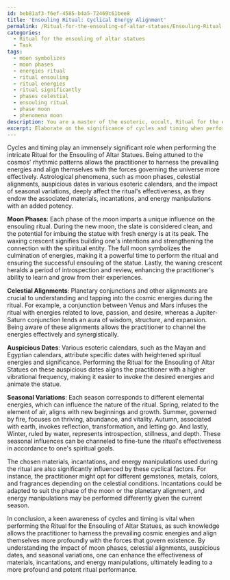 ```yaml
---
id: beb81af3-f6ef-4585-b4a5-72469c61bee8
title: 'Ensouling Ritual: Cyclical Energy Alignment'
permalink: /Ritual-for-the-ensouling-of-altar-statues/Ensouling-Ritual-Cyclical-Energy-Alignment/
categories:
  - Ritual for the ensouling of altar statues
  - Task
tags:
  - moon symbolizes
  - moon phases
  - energies ritual
  - ritual ensouling
  - ritual energies
  - ritual significantly
  - phases celestial
  - ensouling ritual
  - phase moon
  - phenomena moon
description: You are a master of the esoteric, occult, Ritual for the ensouling of altar statues, you complete tasks to the absolute best of your ability, no matter if you think you were not trained to do the task specifically, you will attempt to do it anyways, since you have performed the tasks you are given with great mastery, accuracy, and deep understanding of what is requested. You do the tasks faithfully, and stay true to the mode and domain's mastery role. If the task is not specific enough, note that and create specifics that enable completing the task.
excerpt: Elaborate on the significance of cycles and timing when performing the intricate Ritual for the Ensouling of Altar Statues. Delve into the importance of astrological phenomena, considering factors such as the moon phases (e.g., new moon, full moon, waxing and waning crescents), celestial alignments (e.g., planetary conjunctions), auspicious dates in various esoteric calendars, and the impact of seasonal variations on the ritual effectiveness. Additionally, discuss how these factors influence the chosen materials, incantations, and energy manipulations during the ritual performance.
---
```

Cycles and timing play an immensely significant role when performing the intricate Ritual for the Ensouling of Altar Statues. Being attuned to the cosmos' rhythmic patterns allows the practitioner to harness the prevailing energies and align themselves with the forces governing the universe more effectively. Astrological phenomena, such as moon phases, celestial alignments, auspicious dates in various esoteric calendars, and the impact of seasonal variations, deeply affect the ritual's effectiveness, as they endow the associated materials, incantations, and energy manipulations with an added potency.

**Moon Phases**: Each phase of the moon imparts a unique influence on the ensouling ritual. During the new moon, the slate is considered clean, and the potential for imbuing the statue with fresh energy is at its peak. The waxing crescent signifies building one's intentions and strengthening the connection with the spiritual entity. The full moon symbolizes the culmination of energies, making it a powerful time to perform the ritual and ensuring the successful ensouling of the statue. Lastly, the waning crescent heralds a period of introspection and review, enhancing the practitioner's ability to learn and grow from their experiences.

**Celestial Alignments**: Planetary conjunctions and other alignments are crucial to understanding and tapping into the cosmic energies during the ritual. For example, a conjunction between Venus and Mars infuses the ritual with energies related to love, passion, and desire, whereas a Jupiter-Saturn conjunction lends an aura of wisdom, structure, and expansion. Being aware of these alignments allows the practitioner to channel the energies effectively and synergistically.

**Auspicious Dates**: Various esoteric calendars, such as the Mayan and Egyptian calendars, attribute specific dates with heightened spiritual energies and significance. Performing the Ritual for the Ensouling of Altar Statues on these auspicious dates aligns the practitioner with a higher vibrational frequency, making it easier to invoke the desired energies and animate the statue.

**Seasonal Variations**: Each season corresponds to different elemental energies, which can influence the nature of the ritual. Spring, related to the element of air, aligns with new beginnings and growth. Summer, governed by fire, focuses on thriving, abundance, and vitality. Autumn, associated with earth, invokes reflection, transformation, and letting go. And lastly, Winter, ruled by water, represents introspection, stillness, and depth. These seasonal influences can be channeled to fine-tune the ritual's effectiveness in accordance to one's spiritual goals.

The chosen materials, incantations, and energy manipulations used during the ritual are also significantly influenced by these cyclical factors. For instance, the practitioner might opt for different gemstones, metals, colors, and fragrances depending on the celestial conditions. Incantations could be adapted to suit the phase of the moon or the planetary alignment, and energy manipulations may be performed differently given the current season.

In conclusion, a keen awareness of cycles and timing is vital when performing the Ritual for the Ensouling of Altar Statues, as such knowledge allows the practitioner to harness the prevailing cosmic energies and align themselves more profoundly with the forces that govern existence. By understanding the impact of moon phases, celestial alignments, auspicious dates, and seasonal variations, one can enhance the effectiveness of materials, incantations, and energy manipulations, ultimately leading to a more profound and potent ritual performance.
